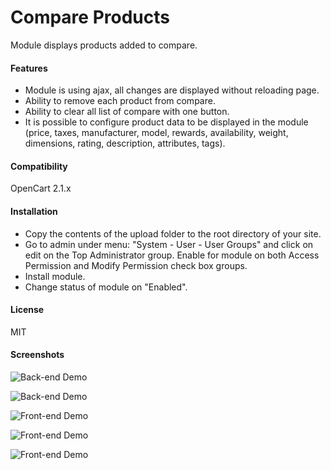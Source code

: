 # Compare Products

Module displays products added to compare.

#### Features

* Module is using ajax, all changes are displayed without reloading page.
* Ability to remove each product from compare.
* Ability to clear all list of compare with one button.
* It is possible to configure product data to be displayed in the module (price, taxes, manufacturer, model, rewards, availability, weight, dimensions, rating, description, attributes, tags).

#### Compatibility

OpenCart 2.1.x

#### Installation

* Copy the contents of the upload folder to the root directory of your site.
* Go to admin under menu: "System - User - User Groups" and click on edit on the Top Administrator group. Enable for module on both Access Permission and Modify Permission check box groups.
* Install module.
* Change status of module on "Enabled".

#### License

MIT

#### Screenshots
![Back-end Demo](https://github.com/p0v1n0m/opencart_compare_products/blob/master/screenshots/01.png)

![Back-end Demo](https://github.com/p0v1n0m/opencart_compare_products/blob/master/screenshots/02.png)

![Front-end Demo](https://github.com/p0v1n0m/opencart_compare_products/blob/master/screenshots/03.png)

![Front-end Demo](https://github.com/p0v1n0m/opencart_compare_products/blob/master/screenshots/04.png)

![Front-end Demo](https://github.com/p0v1n0m/opencart_compare_products/blob/master/screenshots/05.png)
